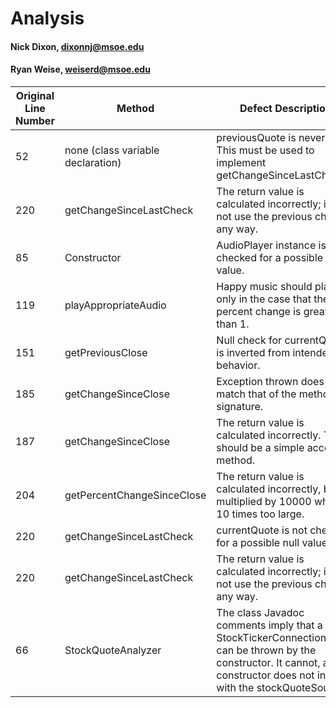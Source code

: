 # Analysis

#### Nick Dixon, dixonnj@msoe.edu
#### Ryan Weise, weiserd@msoe.edu

| Original Line Number | Method                            | Defect Description                                                                                 |
|----------------------|-----------------------------------|----------------------------------------------------------------------------------------------------|
| 52                   | none (class variable declaration) | previousQuote is never used. This must be used to implement getChangeSinceLastCheck().             |
| 220                  | getChangeSinceLastCheck           | The return value is calculated incorrectly; it does not use the previous check in any way.         |
| 85                   | Constructor                       | AudioPlayer instance is not checked for a possible null value.                                     |
| 119                  | playAppropriateAudio              | Happy music should play only in the case that the percent change is greater than 1.                |
| 151                  | getPreviousClose                  | Null check for currentQuote is inverted from intended behavior.                                    |
| 185                  | getChangeSinceClose               | Exception thrown does not match that of the method signature.                                      |
| 187                  | getChangeSinceClose               | The return value is calculated incorrectly. This should be a simple accessor method.               |
| 204                  | getPercentChangeSinceClose        | The return value is calculated incorrectly, being multiplied by 10000 which is 10 times too large. |
| 220                  | getChangeSinceLastCheck           | currentQuote is not checked for a possible null value.                                             |
| 220                  | getChangeSinceLastCheck           | The return value is calculated incorrectly; it does not use the previous check in any way.         |
| 66                  | StockQuoteAnalyzer           |The class Javadoc comments imply that a StockTickerConnectionError can be thrown by the constructor. It cannot, as the constructor does not interact with the stockQuoteSource|

